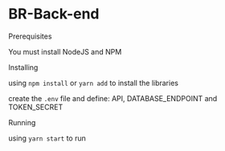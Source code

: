 # BR-Back-end


Prerequisites

You must install NodeJS and NPM


Installing

using `npm install` or `yarn add` to install the libraries

create the `.env` file and define: API, DATABASE_ENDPOINT and TOKEN_SECRET

Running

using `yarn start` to run
